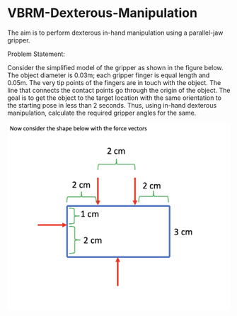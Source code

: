 # VBRM-Dexterous-Manipulation

The aim is to perform dexterous in-hand manipulation using a parallel-jaw gripper.

Problem Statement:

Consider the simplified model of the gripper as shown in the figure below. The object diameter is 0.03m; each gripper finger is equal length and 0.05m. The very tip points of the fingers are in touch with the object. The line that connects the contact points go through the origin of the object.
The goal is to get the object to the target location with the same orientation to the starting pose in less than 2 seconds. Thus, using in-hand dexterous manipulation, calculate the required gripper angles for the same.

![problem](https://github.com/kt-krutarthtrivedi/VBRM-Grasp-Quality-Measures/blob/main/media/Problem%20Statement.png)


